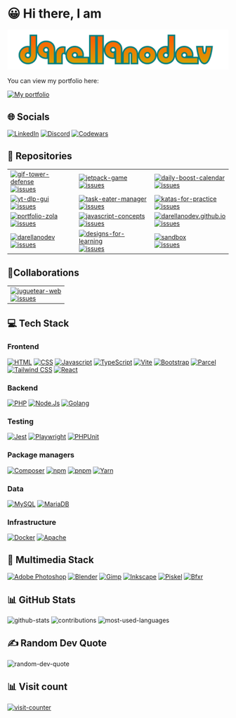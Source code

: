 # 😀 Hi there, I am

![Darellanodev logo](https://github.com/darellanodev/darellanodev.github.io/blob/main/img/darellanodev_logo.svg?raw=true)

You can view my portfolio here:

[![My portfolio](https://img.shields.io/badge/My%20portfolio-%230077B5.svg)](https://darellanodev.github.io/)

## 🌐 Socials

[![LinkedIn](https://img.shields.io/badge/LinkedIn-%230077B5.svg?logo=linkedin&logoColor=white)](https://www.linkedin.com/in/darellanoaliaga/)
[![Discord](https://img.shields.io/badge/Discord-%235865F2.svg?logo=discord&logoColor=white)](https://discord.gg/CnqcGBC3)
[![Codewars](https://www.codewars.com/users/darellanodev/badges/micro)](https://www.codewars.com/r/4ZzcAQ)

## 🚀 Repositories

<div>
    <table>
        <tr>
            <td>
                <a href="https://github.com/darellanodev/gif-tower-defense">
                    <img src="https://img.shields.io/badge/gif--tower--defense-0078D7.svg?logo=github&logoColor=white&style=flat" alt="gif-tower-defense">
                </a>
                <br>
                <a href="https://github.com/darellanodev/gif-tower-defense/issues">
                    <img src="https://img.shields.io/github/issues-raw/darellanodev/gif-tower-defense.svg?style=flat&logo=github&logoColor=white" alt="issues">
                </a>
            </td>
            <td>
                <a href="https://github.com/darellanodev/jetpack-game">
                    <img src="https://img.shields.io/badge/jetpack--game-0078D7.svg?logo=github&logoColor=white&style=flat" alt="jetpack-game">
                </a>
                <br>
                <a href="https://github.com/darellanodev/jetpack-game/issues">
                    <img src="https://img.shields.io/github/issues-raw/darellanodev/jetpack-game.svg?style=flat&logo=github&logoColor=white" alt="issues">
                </a>
            </td>
            <td>
                <a href="https://github.com/darellanodev/daily-boost-calendar">
                    <img src="https://img.shields.io/badge/daily--boost--calendar-0078D7.svg?logo=github&logoColor=white&style=flat" alt="daily-boost-calendar">
                </a>
                <br>
                <a href="https://github.com/darellanodev/daily-boost-calendar/issues">
                    <img src="https://img.shields.io/github/issues-raw/darellanodev/daily-boost-calendar.svg?style=flat&logo=github&logoColor=white" alt="issues">
                </a>
            </td>
        </tr>
        <tr>
            <td>
                <a href="https://github.com/darellanodev/yt-dlp-gui">
                    <img src="https://img.shields.io/badge/yt--dlp--gui-0078D7.svg?logo=github&logoColor=white&style=flat" alt="yt-dlp-gui">
                </a>
                <br>
                <a href="https://github.com/darellanodev/yt-dlp-gui/issues">
                    <img src="https://img.shields.io/github/issues-raw/darellanodev/yt-dlp-gui.svg?style=flat&logo=github&logoColor=white" alt="issues">
                </a>
            </td>
            <td>
                <a href="https://github.com/darellanodev/task-eater-manager">
                    <img src="https://img.shields.io/badge/task--eater--manager-0078D7.svg?logo=github&logoColor=white&style=flat" alt="task-eater-manager">
                </a>
                <br>
                <a href="https://github.com/darellanodev/task-eater-manager/issues">
                    <img src="https://img.shields.io/github/issues-raw/darellanodev/task-eater-manager.svg?style=flat&logo=github&logoColor=white" alt="issues">
                </a>
            </td>
            <td>
                <a href="https://github.com/darellanodev/katas-for-practice">
                    <img src="https://img.shields.io/badge/katas--for--practice-0078D7.svg?logo=github&logoColor=white&style=flat" alt="katas-for-practice">
                </a>
                <br>
                <a href="https://github.com/darellanodev/katas-for-practice/issues">
                    <img src="https://img.shields.io/github/issues-raw/darellanodev/katas-for-practice.svg?style=flat&logo=github&logoColor=white" alt="issues">
                </a>
            </td>
        </tr>
        <tr>
            <td>
                <a href="https://github.com/darellanodev/portfolio-zola">
                    <img src="https://img.shields.io/badge/portfolio--zola-0078D7.svg?logo=github&logoColor=white&style=flat" alt="portfolio-zola">
                </a>
                <br>
                <a href="https://github.com/darellanodev/portfolio-zola/issues">
                    <img src="https://img.shields.io/github/issues-raw/darellanodev/portfolio-zola.svg?style=flat&logo=github&logoColor=white" alt="issues">
                </a>
            </td>
            <td>
                <a href="https://github.com/darellanodev/javascript-concepts">
                    <img src="https://img.shields.io/badge/javascript--concepts-0078D7.svg?logo=github&logoColor=white&style=flat" alt="javascript-concepts">
                </a>
                <br>
                <a href="https://github.com/darellanodev/javascript-concepts/issues">
                    <img src="https://img.shields.io/github/issues-raw/darellanodev/javascript-concepts.svg?style=flat&logo=github&logoColor=white" alt="issues">
                </a>
            </td>
            <td>
                <a href="https://github.com/darellanodev/darellanodev.github.io">
                    <img src="https://img.shields.io/badge/darellanodev.github.io-0078D7.svg?logo=github&logoColor=white&style=flat" alt="darellanodev.github.io">
                </a>
                <br>
                <a href="https://github.com/darellanodev/darellanodev.github.io/issues">
                    <img src="https://img.shields.io/github/issues-raw/darellanodev/darellanodev.github.io.svg?style=flat&logo=github&logoColor=white" alt="issues">
                </a>
            </td>
        </tr>
        <tr>
            <td>
                <a href="https://github.com/darellanodev/darellanodev">
                    <img src="https://img.shields.io/badge/darellanodev-0078D7.svg?logo=github&logoColor=white&style=flat" alt="darellanodev">
                </a>
                <br>
                <a href="https://github.com/darellanodev/darellanodev/issues">
                    <img src="https://img.shields.io/github/issues-raw/darellanodev/darellanodev.svg?style=flat&logo=github&logoColor=white" alt="issues">
                </a>
            </td>
            <td>
                <a href="https://github.com/darellanodev/designs-for-learning">
                    <img src="https://img.shields.io/badge/designs--for--learning-0078D7.svg?logo=github&logoColor=white&style=flat" alt="designs-for-learning">
                </a>
                <br>
                <a href="https://github.com/darellanodev/designs-for-learning/issues">
                    <img src="https://img.shields.io/github/issues-raw/darellanodev/designs-for-learning.svg?style=flat&logo=github&logoColor=white" alt="issues">
                </a>
            </td>
            <td>
                <a href="https://github.com/darellanodev/sandbox">
                    <img src="https://img.shields.io/badge/sandbox-0078D7.svg?logo=github&logoColor=white&style=flat" alt="sandbox">
                </a>
                <br>
                <a href="https://github.com/darellanodev/sandbox/issues">
                    <img src="https://img.shields.io/github/issues-raw/darellanodev/sandbox.svg?style=flat&logo=github&logoColor=white" alt="issues">
                </a>
            </td>
        </tr>
    </table>
</div>


## 🤝Collaborations

<div>
  <table>
    <tr>
      <td>
        <a href="https://github.com/darellanodev/juguetear-web">
          <img src="https://img.shields.io/badge/juguetear--web-0078D7.svg?logo=github&logoColor=white&style=flat" alt="juguetear-web">
        </a>
        <br>
        <a href="https://github.com/darellanodev/juguetear-web/issues">
          <img src="https://img.shields.io/github/issues-raw/darellanodev/juguetear-web.svg?style=flat&logo=github&logoColor=white" alt="issues">
        </a>
      </td>
    </tr>
  </table>
</div>

## 💻 Tech Stack

### Frontend
[![HTML](https://img.shields.io/badge/HTML-E34F26?style=flat&logo=html5&logoColor=white)](https://github.com/darellanodev)
[![CSS](https://img.shields.io/badge/CSS-1572B6?style=flat&logo=css3&logoColor=white)](https://github.com/darellanodev)
[![Javascript](https://img.shields.io/badge/javascript-%23323330.svg?logo=javascript&logoColor=%23F7DF1E&style=flat)](https://github.com/darellanodev)
[![TypeScript](https://img.shields.io/badge/typescript-%23007ACC.svg?style=for-the-badge&logo=typescript&logoColor=white&style=flat)](https://github.com/darellanodev)
[![Vite](https://img.shields.io/badge/Vite-646CFF?logo=vite&logoColor=fff&style=flat)](https://github.com/darellanodev)
[![Bootstrap](https://img.shields.io/badge/bootstrap-%23563D7C.svg?logo=bootstrap&logoColor=white&style=flat)](https://github.com/darellanodev)
[![Parcel](https://img.shields.io/badge/Parcel-21374b?style=flat&logo=parcel&logoColor=white)](https://parceljs.org/)
[![Tailwind CSS](https://img.shields.io/badge/Tailwind%20CSS-06B6D4?logo=tailwindcss&logoColor=fff&style=flat)](https://github.com/darellanodev)
[![React](https://img.shields.io/badge/React-20232A?logo=react&logoColor=61DAFB&style=flat)](https://github.com/darellanodev)

### Backend

[![PHP](https://img.shields.io/badge/php-%23777BB4.svg?logo=php&logoColor=white&style=flat)](https://github.com/darellanodev)
[![Node.Js](https://img.shields.io/badge/Node.js-339933.svg?logo=nodedotjs&logoColor=white&style=flat)](https://github.com/darellanodev)
[![Golang](https://img.shields.io/badge/Golang-blue?style=for-the-badge&logo=go&logoColor=white&style=flat)](https://github.com/darellanodev)

### Testing

[![Jest](https://img.shields.io/badge/Jest-C21325?style=flat&logo=jest&logoColor=white)](https://jestjs.io)
[![Playwright](https://img.shields.io/badge/Playwright-333333?style=flat&logo=playwright&logoColor=white)](https://playwright.dev)
[![PHPUnit](https://img.shields.io/badge/PHPUnit-003b5c?style=flat&logo=phpunit&logoColor=white)](https://phpunit.de)

### Package managers

[![Composer](https://img.shields.io/badge/Composer-885630?logo=composer&logoColor=fff&style=flat)](https://github.com/darellanodev)
[![npm](https://img.shields.io/badge/npm-CB3837?logo=npm&logoColor=fff&style=flat)](https://github.com/darellanodev)
[![pnpm](https://img.shields.io/badge/pnpm-F69220?logo=pnpm&logoColor=fff&style=flat)](https://github.com/darellanodev)
[![Yarn](https://img.shields.io/badge/yarn-%232C8EBB.svg?logo=yarn&logoColor=white&style=flat)](https://github.com/darellanodev)

### Data

[![MySQL](https://img.shields.io/badge/mysql-%2300f.svg?logo=mysql&logoColor=white&style=flat)](https://github.com/darellanodev)
[![MariaDB](https://img.shields.io/badge/MariaDB-003545?logo=mariadb&logoColor=white&style=flat)](https://github.com/darellanodev)

### Infrastructure

[![Docker](https://img.shields.io/badge/docker-%230db7ed.svg?logo=docker&logoColor=white&style=flat)](https://github.com/darellanodev)
[![Apache](https://img.shields.io/badge/apache-%23D42029.svg?logo=apache&logoColor=white&style=flat)](https://github.com/darellanodev)

## 🎨 Multimedia Stack

[![Adobe Photoshop](https://img.shields.io/badge/adobe%20photoshop-%2331A8FF.svg?style=for-the-badge&logo=adobe%20photoshop&logoColor=white&style=flat)](https://github.com/darellanodev)
[![Blender](https://img.shields.io/badge/blender-%23F5792A.svg?style=for-the-badge&logo=blender&logoColor=white&style=flat)](https://github.com/darellanodev)
[![Gimp](https://img.shields.io/badge/Gimp-657D8B?style=for-the-badge&logo=gimp&logoColor=FFFFFF&style=flat)](https://github.com/darellanodev)
[![Inkscape](https://img.shields.io/badge/Inkscape-e0e0e0?style=for-the-badge&logo=inkscape&logoColor=080A13&style=flat)](https://github.com/darellanodev)
[![Piskel](https://img.shields.io/badge/Piskel-blue?style=for-the-badge&style=flat)](https://github.com/darellanodev)
[![Bfxr](https://img.shields.io/badge/Bfxr-orange?style=for-the-badge&style=flat)](https://github.com/darellanodev)

## 📊 GitHub Stats

![github-stats](https://github-readme-stats.vercel.app/api?username=darellanodev&theme=dark&hide_border=false&include_all_commits=true&count_private=true)
![contributions](https://github-readme-streak-stats.herokuapp.com/?user=darellanodev&theme=dark&hide_border=false)
![most-used-languages](https://github-readme-stats.vercel.app/api/top-langs/?username=darellanodev&theme=dark&hide_border=false&include_all_commits=true&count_private=true&layout=compact)

## ✍️ Random Dev Quote

![random-dev-quote](https://quotes-github-readme.vercel.app/api?type=horizontal&theme=radical)

## 📊 Visit count

[![visit-counter](https://visitcount.itsvg.in/api?id=darellanodev&icon=0&color=0)](https://visitcount.itsvg.in)
